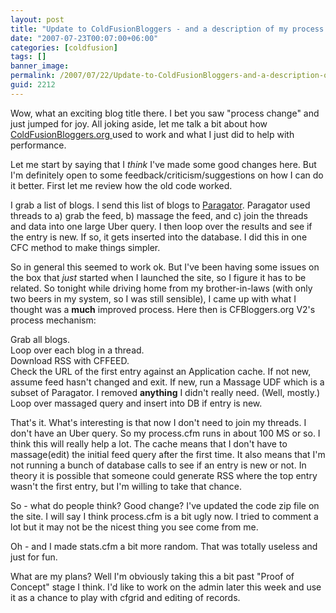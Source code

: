 ```yaml
---
layout: post
title: "Update to ColdFusionBloggers - and a description of my process change"
date: "2007-07-23T00:07:00+06:00"
categories: [coldfusion]
tags: []
banner_image: 
permalink: /2007/07/22/Update-to-ColdFusionBloggers-and-a-description-of-my-process-change
guid: 2212
---
```


Wow, what an exciting blog title there. I bet you saw "process change" and just jumped for joy. All joking aside, let me talk a bit about how <a href="http://www.coldfusionbloggers.org">ColdFusionBloggers.org </a>used to work and what I just did to help with performance.

Let me start by saying that I <i>think</i> I've made some good changes here. But I'm definitely open to some feedback/criticism/suggestions on how I can do it better. First let me review how the old code worked. 

I grab a list of blogs. I send this list of blogs to <a href="http://paragator.riaforge.org/">Paragator</a>. Paragator used threads to a) grab the feed, b) massage the feed, and c) join the threads and data into one large Uber query. I then loop over the results and see if the entry is new. If so, it gets inserted into the database. I did this in one CFC method to make things simpler.

So in general this seemed to work ok. But I've been having some issues on the box that <i>just</i> started when I launched the site, so I figure it has to be related. So tonight while driving home from my brother-in-laws (with only two beers in my system, so I was still sensible), I came up with what I thought was a <b>much</b> improved process. Here then is CFBloggers.org V2's process mechanism:

Grab all blogs.<br/>
Loop over each blog in a thread.<br/>
Download RSS with CFFEED.<br />
Check the URL of the first entry against an Application cache. If not new, assume feed hasn't changed and exit.
If new, run a Massage UDF which is a subset of Paragator. I removed <b>anything</b> I didn't really need. (Well, mostly.)<br/>
Loop over massaged query and insert into DB if entry is new.

That's it. What's interesting is that now I don't need to join my threads. I don't have an Uber query. So my process.cfm runs in about 100 MS or so. I think this will really help a lot. The cache means that I don't have to massage(edit) the initial feed query after the first time. It also means that I'm not running a bunch of database calls to see if an entry is new or not. In theory it is possible that someone could generate RSS where the top entry wasn't the first entry, but I'm willing to take that chance.

So - what do people think? Good change? I've updated the code zip file on the site. I will say I think process.cfm is a bit ugly now. I tried to comment a lot but it may not be the nicest thing you see come from me. 

Oh - and I made stats.cfm a bit more random. That was totally useless and just for fun.

What are my plans? Well I'm obviously taking this a bit past  "Proof of Concept" stage I think. I'd like to work on the admin later this week and use it as a chance to play with cfgrid and editing of records.